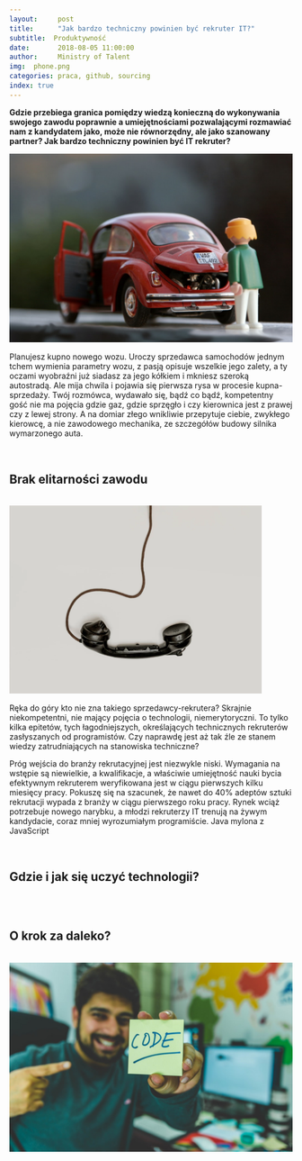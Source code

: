 ```yaml
---
layout:     post
title:      "Jak bardzo techniczny powinien być rekruter IT?"
subtitle:  Produktywność
date:       2018-08-05 11:00:00 
author:     Ministry of Talent 
img:  phone.png
categories: praca, github, sourcing
index: true
---
```


<b>Gdzie przebiega granica pomiędzy wiedzą konieczną do wykonywania swojego zawodu poprawnie a umiejętnościami pozwalającymi rozmawiać nam  z kandydatem jako, może nie równorzędny, ale jako szanowany partner? Jak bardzo techniczny powinien być IT rekruter?  
</b>
 
 <img src="/images/photo-1469037784699-75dcff1cbf75 (1).jpeg" class="img-responsive" alt="Picture">


Planujesz kupno nowego wozu. Uroczy sprzedawca samochodów jednym tchem wymienia parametry wozu, z pasją opisuje wszelkie jego zalety, a ty oczami wyobraźni już siadasz za jego kółkiem i mkniesz szeroką autostradą. Ale mija chwila i pojawia się pierwsza rysa w procesie kupna-sprzedaży.  Twój rozmówca, wydawało się, bądź co bądź, kompetentny gość nie ma pojęcia gdzie gaz, gdzie sprzęgło i czy kierownica jest z prawej czy z lewej strony. A na domiar złego wnikliwie przepytuje ciebie, zwykłego kierowcę, a nie zawodowego mechanika, ze szczegółów budowy silnika wymarzonego auta. 


<br>
<h2 class="section-heading">Brak elitarności zawodu</h2>
<br>

<img src="/images/phone.png" class="img-responsive" alt="Picture">


Ręka do góry kto nie zna takiego sprzedawcy-rekrutera? Skrajnie niekompetentni, nie mający pojęcia o technologii, niemerytoryczni. To tylko kilka epitetów, tych łagodniejszych, określających technicznych rekruterów zasłyszanych od programistów. Czy naprawdę jest aż tak źle ze stanem wiedzy zatrudniających na stanowiska techniczne?


Próg wejścia do branży rekrutacyjnej jest niezwykle niski. Wymagania na wstępie są niewielkie, a kwalifikacje, a właściwie umiejętność nauki bycia efektywnym rekruterem weryfikowana jest w ciągu pierwszych kilku miesięcy pracy. Pokuszę się na szacunek, że nawet do 40% adeptów sztuki rekrutacji wypada z branży w ciągu pierwszego roku pracy. Rynek wciąż potrzebuje nowego narybku, a młodzi rekruterzy IT trenują na żywym kandydacie, coraz mniej wyrozumiałym programiście. Java mylona z JavaScript

<br>
<h2 class="section-heading">Gdzie i jak się uczyć technologii?</h2>
<br>



<br>
<h2 class="section-heading">O krok za daleko?</h2>
<br>


<img src="/images/photo-1518818608552-195ed130cdf4 (1).jpeg" class="img-responsive" alt="Picture">



